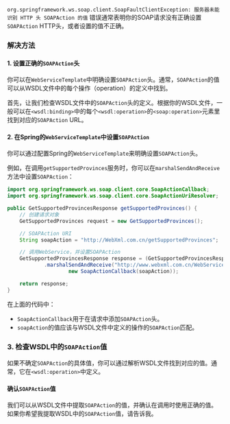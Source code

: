 `org.springframework.ws.soap.client.SoapFaultClientException: 服务器未能识别 HTTP 头 SOAPAction 的值` 错误通常表明你的SOAP请求没有正确设置`SOAPAction` HTTP头，或者设置的值不正确。

### 解决方法

#### 1. 设置正确的`SOAPAction`头
你可以在`WebServiceTemplate`中明确设置`SOAPAction`头。通常，`SOAPAction`的值可以从WSDL文件中的每个操作（operation）的定义中找到。

首先，让我们检查WSDL文件中的`SOAPAction`头的定义。根据你的WSDL文件，一般可以在`<wsdl:binding>`中的每个`<wsdl:operation>`的`<soap:operation>`元素里找到对应的`SOAPAction` URL。

#### 2. 在Spring的`WebServiceTemplate`中设置`SOAPAction`
你可以通过配置Spring的`WebServiceTemplate`来明确设置`SOAPAction`头。

例如，在调用`getSupportedProvinces`服务时，你可以在`marshalSendAndReceive`方法中设置`SOAPAction`：

```java
import org.springframework.ws.soap.client.core.SoapActionCallback;
import org.springframework.ws.soap.client.core.SoapActionUriResolver;

public GetSupportedProvincesResponse getSupportedProvinces() {
    // 创建请求对象
    GetSupportedProvinces request = new GetSupportedProvinces();

    // SOAPAction URI
    String soapAction = "http://WebXml.com.cn/getSupportedProvinces";

    // 调用WebService，并设置SOAPAction
    GetSupportedProvincesResponse response = (GetSupportedProvincesResponse) webServiceTemplate
            .marshalSendAndReceive("http://www.webxml.com.cn/WebServices/WeatherWebService.asmx", request,
                    new SoapActionCallback(soapAction));

    return response;
}
```

在上面的代码中：
- `SoapActionCallback`用于在请求中添加`SOAPAction`头。
- `soapAction`的值应该与WSDL文件中定义的操作的`SOAPAction`匹配。

### 3. 检查WSDL中的`SOAPAction`值
如果不确定`SOAPAction`的具体值，你可以通过解析WSDL文件找到对应的值。通常，它在`<wsdl:operation>`中定义。

#### 确认`SOAPAction`值
我们可以从WSDL文件中提取`SOAPAction`的值，并确认在调用时使用正确的值。如果你希望我提取WSDL中的`SOAPAction`值，请告诉我。